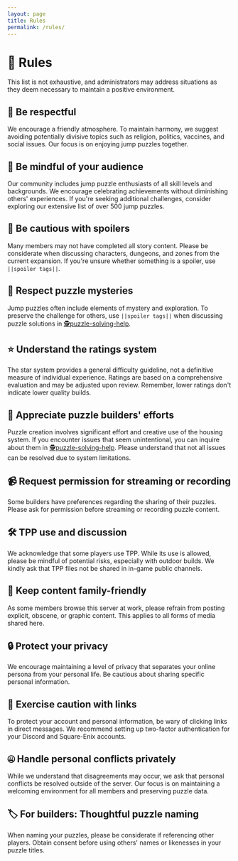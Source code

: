 ```yaml
---
layout: page
title: Rules
permalink: /rules/
---
```


# 📜 Rules

This list is not exhaustive, and administrators may address situations as they deem necessary to maintain a positive environment.

## 🤝 Be respectful

We encourage a friendly atmosphere. To maintain harmony, we suggest avoiding potentially divisive topics such as religion, politics, vaccines, and social issues. Our focus is on enjoying jump puzzles together.

## 👥 Be mindful of your audience

Our community includes jump puzzle enthusiasts of all skill levels and backgrounds. We encourage celebrating achievements without diminishing others' experiences. If you're seeking additional challenges, consider exploring our extensive list of over 500 jump puzzles.

## 🙈 Be cautious with spoilers

Many members may not have completed all story content. Please be considerate when discussing characters, dungeons, and zones from the current expansion. If you're unsure whether something is a spoiler, use `||spoiler tags||`.

## 🧩 Respect puzzle mysteries

Jump puzzles often include elements of mystery and exploration. To preserve the challenge for others, use `||spoiler tags||` when discussing puzzle solutions in ⁠[🕵puzzle-solving-help](https://discord.com/channels/405231159488937984/996483560305332384).

## ⭐ Understand the ratings system

The star system provides a general difficulty guideline, not a definitive measure of individual experience. Ratings are based on a comprehensive evaluation and may be adjusted upon review. Remember, lower ratings don't indicate lower quality builds.

## 👷 Appreciate puzzle builders' efforts

Puzzle creation involves significant effort and creative use of the housing system. If you encounter issues that seem unintentional, you can inquire about them in ⁠⁠[🕵puzzle-solving-help](https://discord.com/channels/405231159488937984/996483560305332384). Please understand that not all issues can be resolved due to system limitations.

## 📹 Request permission for streaming or recording

Some builders have preferences regarding the sharing of their puzzles. Please ask for permission before streaming or recording puzzle content.

## 🛠️ TPP use and discussion

We acknowledge that some players use TPP. While its use is allowed, please be mindful of potential risks, especially with outdoor builds. We kindly ask that TPP files not be shared in in-game public channels.

## 🔞 Keep content family-friendly

As some members browse this server at work, please refrain from posting explicit, obscene, or graphic content. This applies to all forms of media shared here.

## 🔒 Protect your privacy

We encourage maintaining a level of privacy that separates your online persona from your personal life. Be cautious about sharing specific personal information.

## 🔗 Exercise caution with links

To protect your account and personal information, be wary of clicking links in direct messages. We recommend setting up two-factor authentication for your Discord and Square-Enix accounts.

## 🤐 Handle personal conflicts privately

While we understand that disagreements may occur, we ask that personal conflicts be resolved outside of the server. Our focus is on maintaining a welcoming environment for all members and preserving puzzle data.

## 🏷️ For builders: Thoughtful puzzle naming

When naming your puzzles, please be considerate if referencing other players. Obtain consent before using others' names or likenesses in your puzzle titles.
